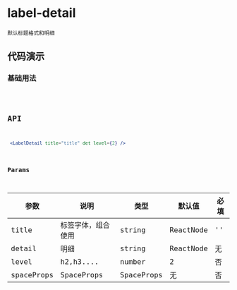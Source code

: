 # label-detail

`默认标题格式和明细`

## 代码演示

### 基础用法

<code src="./label-detail-use.tsx" />


## API
```jsx | pure
 <LabelDetail title="title" det level={2} />
```

### Params

| 参数       | 说明               | 类型       | 默认值    | 必填 |
| ---------- | ------------------ | ---------- | --------- | ---- |
| title      | 标签字体，组合使用 | string     | ReactNode | ''   | 是
| detail     | 明细               | string     | ReactNode | 无   | 否
| level      | h2,h3....          | number     | 2         | 否   |
| spaceProps | SpaceProps         | SpaceProps | 无        | 否   |
